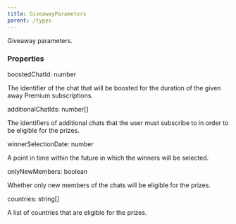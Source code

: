 ```yaml
---
title: GiveawayParameters
parent: /types
---
```


Giveaway parameters.

### Properties

<div class="flex flex-col gap-3"><div><div class="flex gap-2"><div class="font-mono p" id="p_boostedChatId" data-anchor><span class="font-bold">boostedChatId</span><span class="opacity-50">:</span> <span>number</span></div></div><div class="pl-3"><div class="no-margin">

The identifier of the chat that will be boosted for the duration of the given away Premium subscriptions.

</div></div></div><div><div class="flex gap-2"><div class="font-mono p" id="p_additionalChatIds" data-anchor><span class="font-bold">additionalChatIds</span><span class="opacity-50">:</span> <span>number</span><span class="opacity-50">[]</span></div></div><div class="pl-3"><div class="no-margin">

The identifiers of additional chats that the user must subscribe to in order to be eligible for the prizes.

</div></div></div><div><div class="flex gap-2"><div class="font-mono p" id="p_winnerSelectionDate" data-anchor><span class="font-bold">winnerSelectionDate</span><span class="opacity-50">:</span> <span>number</span></div></div><div class="pl-3"><div class="no-margin">

A point in time within the future in which the winners will be selected.

</div></div></div><div><div class="flex gap-2"><div class="font-mono p" id="p_onlyNewMembers" data-anchor><span class="font-bold">onlyNewMembers</span><span class="opacity-50">:</span> <span>boolean</span></div></div><div class="pl-3"><div class="no-margin">

Whether only new members of the chats will be eligible for the prizes.

</div></div></div><div><div class="flex gap-2"><div class="font-mono p" id="p_countries" data-anchor><span class="font-bold">countries</span><span class="opacity-50">:</span> <span>string</span><span class="opacity-50">[]</span></div></div><div class="pl-3"><div class="no-margin">

A list of countries that are eligible for the prizes.

</div></div></div></div>

